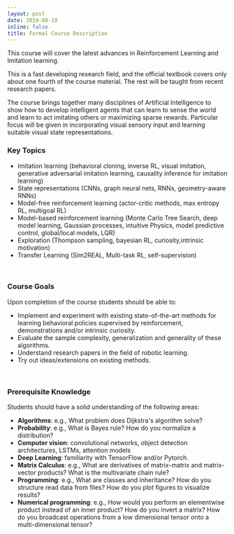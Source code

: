 ```yaml
---
layout: post
date: 2019-08-19
inline: false
title: Formal Course Description
---
```


This course will cover the latest advances in Reinforcement Learning and Imitation learning.
<br />

This is a fast developing research field, and the official textbook covers only about one fourth of the course material. The rest will be taught from recent research papers.

The course brings together many disciplines of Artificial Intelligence to show how to develop intelligent agents that can learn to sense the world and learn to act imitating others or maximizing sparse rewards. Particular focus will be given in  incorporating visual sensory input and learning suitable visual state representations.
<br />

### Key Topics 
* Imitation learning (behavioral cloning, inverse RL, visual imitation, generative adversarial imitation learning, causality inference for imitation learning)
* State representations (CNNs, graph neural nets, RNNs, geometry-aware RNNs)
* Model-free reinforcement learning (actor-critic methods, max entropy RL, multigoal RL)
* Model-based reinforcement learning (Monte Carlo Tree Search, deep model learning, Gaussian processes, intuitive Physics, model predictive control, global/local models, LQR)
* Exploration (Thompson sampling, bayesian RL, curiosity,intrinsic motivation)  
* Transfer Learning (Sim2REAL, Multi-task RL, self-supervision)
<br />

### Course Goals
Upon completion of the course students should be able to:
* Implement and experiment with existing state-of-the-art methods for learning behavioral policies supervised by reinforcement, demonstrations and/or intrinsic curiosity.
* Evaluate the sample complexity, generalization and generality of these algorithms.
* Understand research papers in the field of robotic learning.
* Try out ideas/extensions on existing methods. 
<br />

### Prerequisite Knowledge
Students should have a solid understanding of the following areas:
* **Algorithms**: e.g., What problem does Dijkstra's algorithm solve?
* **Probability**: e.g., What is Bayes rule? How do you normalize a distribution?
* **Computer vision**: convolutional networks, object detection architectures, LSTMs, attention models 
* **Deep Learning**: familiarity  with TensorFlow and/or Pytorch. 
* **Matrix Calculus**: e.g., What are derivatives of matrix-matrix and matrix-vector products? What is the multivariate chain rule?
* **Programming**: e.g., What are classes and inheritance? How do you structure read data from files? How do you plot figures to visualize results?
* **Numerical programming**: e.g., How would you perform an elementwise product instead of an inner product? How do you invert a matrix? How do you broadcast operations from a low dimensional tensor onto a multi-dimensional tensor?



